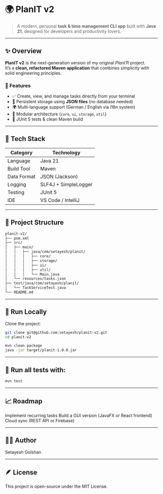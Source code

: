 # 🌍 PlanIT v2

> A modern, personal **task & time management CLI app** built with **Java 21**, designed for developers and productivity lovers.

---

## ✨ Overview

**PlanIT v2** is the next-generation version of my original *PlanITt* project.  
It’s a **clean, refactored Maven application** that combines simplicity with solid engineering principles.

### 🎯 Features
- ✅ Create, view, and manage tasks directly from your terminal  
- 💾 Persistent storage using **JSON files** (no database needed)  
- 🌍 Multi-language support (German / English via i18n system)  
- 🧩 Modular architecture (`core`, `ui`, `storage`, `util`)  
- 🧪 JUnit 5 tests & clean Maven build  

---

## 🧠 Tech Stack

| Category | Technology |
|-----------|-------------|
| Language | Java 21 |
| Build Tool | Maven |
| Data Format | JSON (Jackson) |
| Logging | SLF4J + SimpleLogger |
| Testing | JUnit 5 |
| IDE | VS Code / IntelliJ |

---

## 🧰 Project Structure

```bash
planit-v2/
├── pom.xml
├── src/
│   ├── main/
│   │   ├── java/com/setayesh/planit/
│   │   │   ├── core/
│   │   │   ├── storage/
│   │   │   ├── ui/
│   │   │   ├── util/
│   │   │   └── Main.java
│   └── resources/tasks.json
├── test/java/com/setayesh/planit/
│   └── TaskServiceTest.java
└── README.md
```

---

## 🚀 Run Locally

Clone the project:

```bash
git clone git@github.com:setayesh/planit-v2.git
cd planit-v2

mvn clean package
java -jar target/planit-1.0.0.jar
```

---

## 🧪 Run all tests with:

```bash
mvn test
```

---

## 📈 Roadmap

Implement recurring tasks
Build a GUI version (JavaFX or React frontend)
Cloud sync (REST API or Firebase)
 
 ---
 
## 👩‍💻 Author
Setayesh Golshan

---

## 🪶 License
This project is open-source under the MIT License.